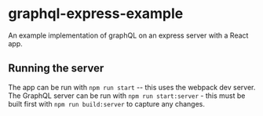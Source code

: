 # graphql-express-example

An example implementation of graphQL on an express server with a React app.

## Running the server

The app can be run with `npm run start` -- this uses the webpack dev server.
The GraphQL server can be run with `npm run start:server` - this must be built first with `npm run build:server` to capture any changes.